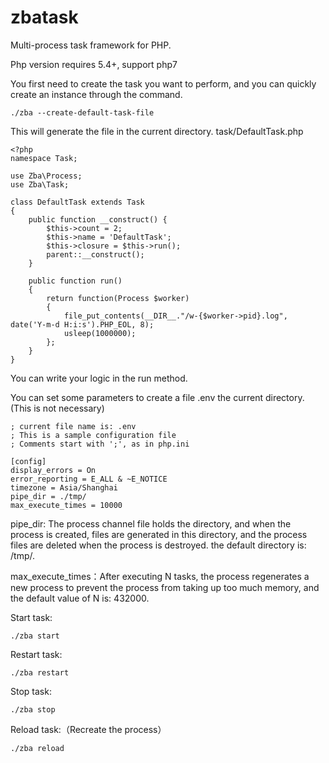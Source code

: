 # zbatask
Multi-process task framework for PHP.

Php version requires 5.4+, support php7

You first need to create the task you want to perform, and you can quickly create an instance through the command.

```
./zba --create-default-task-file
```

This will generate the file in the current directory.
task/DefaultTask.php

```
<?php
namespace Task;

use Zba\Process;
use Zba\Task;

class DefaultTask extends Task
{
	public function __construct() {
		$this->count = 2;
		$this->name = 'DefaultTask';
		$this->closure = $this->run();
		parent::__construct();
	}

	public function run()
	{
		return function(Process $worker) 
		{
			file_put_contents(__DIR__."/w-{$worker->pid}.log", date('Y-m-d H:i:s').PHP_EOL, 8);
			usleep(1000000);
		};
	}
}
```
You can write your logic in the run method.

You can set some parameters to create a file .env the current directory. (This is not necessary)
```
; current file name is: .env
; This is a sample configuration file
; Comments start with ';', as in php.ini

[config]
display_errors = On
error_reporting = E_ALL & ~E_NOTICE
timezone = Asia/Shanghai
pipe_dir = ./tmp/
max_execute_times = 10000
```
pipe_dir: The process channel file holds the directory, and when the process is created, files are generated in this directory, and the process files are deleted when the process is destroyed. the default directory is: /tmp/.

max_execute_times：After executing N tasks, the process regenerates a new process to prevent the process from taking up too much memory, and the default value of N is: 432000.



Start task:
```
./zba start
```

Restart task:
```
./zba restart
```

Stop task:
```
./zba stop
```

Reload task:（Recreate the process）
```
./zba reload
```
